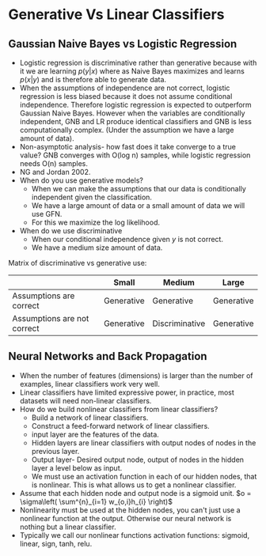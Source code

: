 # Generative Vs Linear Classifiers
## Gaussian Naive Bayes vs Logistic Regression
- Logistic regression is discriminative rather than generative because with it we are learning $p(y|x)$ where as Naive Bayes maximizes and learns $p(x|y)$ and is therefore able to generate data. 
- When the assumptions of independence are not correct, logistic regression is less biased because it does not assume conditional independence. Therefore logistic regression is expected to outperform Gaussian Naive Bayes. However when the variables are conditionally independent, GNB and LR produce identical classifiers and GNB is less computationally complex. (Under the assumption we have a large amount of data). 
- Non-asymptotic analysis- how fast does it take converge to a true value? GNB converges with O(log n) samples, while logistic regression needs O(n) samples. 
- NG and Jordan 2002. 
- When do you use generative models?
	- When we can make the assumptions that our data is conditionally independent given the classification. 
	- We have a large amount of data or a small amount of data we will use GFN. 
	- For this we maximize the log likelihood. 
- When do we use discriminative
	- When our conditional independence given $y$ is not correct. 
	- We have a medium size amount of data. 

Matrix of discriminative vs generative use:

|     | Small | Medium | Large |
|---|----|----|-----|
|Assumptions are correct | Generative | Generative | Generative |
|Assumptions are not correct | Generative | Discriminative | Generative |


## Neural Networks and Back Propagation
- When the number of features (dimensions) is larger than the number of examples, linear classifiers work very well. 
- Linear classifiers have limited expressive power, in practice, most datasets will need non-linear classifiers. 
- How do we build nonlinear classifiers from linear classifiers?
	- Build a network of linear classifiers. 
	- Construct a feed-forward network of linear classifiers. 
	- input layer are the features of the data. 
	- Hidden layers are linear classifiers with output nodes of nodes in the previous layer.
	- Output layer- Desired output node, output of nodes in the hidden layer a level below as input. 
	- We must use an activation function in each of our hidden nodes, that is nonlinear. This is what allows us to get a nonlinear classifier. 
- Assume that each hidden node and output node is a sigmoid unit. $o = \sigma\left( \sum^{n}_{i=1} w_{o,i}h_{i} \right)$
- Nonlinearity must be used at the hidden nodes, you can't just use a nonlinear function at the output. Otherwise our neural network is nothing but a linear classifier. 
- Typically we call our nonlinear functions activation functions: sigmoid, linear, sign, tanh, relu. 

